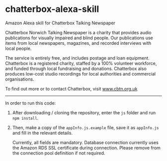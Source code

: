 # chatterbox-alexa-skill
Amazon Alexa skill for Chatterbox Talking Newspaper

Chatterbox Norwich Talking Newspaper is a charity that provides audio publications for visually impaired and blind people. Our publications use items from local newspapers, magazines, and recorded interviews with local people.

The service is entirely free, and includes postage and loan equipment. Chatterbox is a registered charity, staffed by a 100% volunteer workforce, and funded through local fundraising and donations. Chatterbox also produces low-cost studio recordings for local authorities and commercial organisations.

To find out more or to contact Chatterbox, visit www.cbtn.org.uk

---

In order to run this code:

1. After downloading / cloning the repository, enter the `js` folder and run `npm install`.

2. Then, make a copy of the `appInfo.js.example` file, save it as `appInfo.js` and fill in the relevant details.
   
   Currently, all fields are mandatory. Database connection currently uses the Amazon RDS SSL certificate during connection. Please remove from the connection pool definition if not required.

